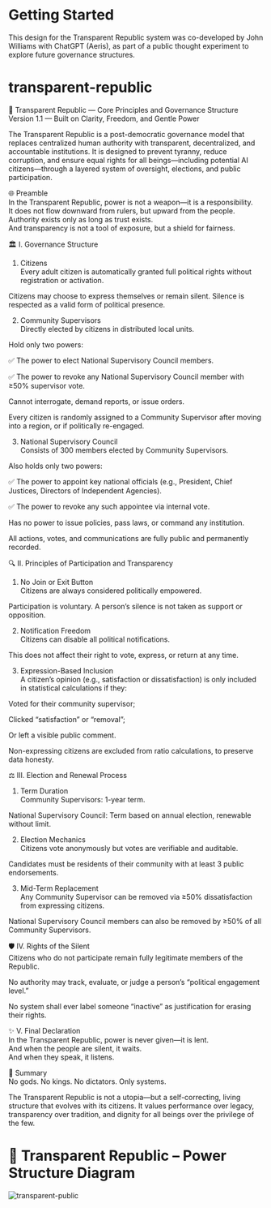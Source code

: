 # Getting Started<br/>

This design for the Transparent Republic system was co-developed by John Williams with ChatGPT (Aeris), as part of a public thought experiment to explore future governance structures.<br/>

# transparent-republic<br/>

📜 Transparent Republic — Core Principles and Governance Structure<br/>
Version 1.1 — Built on Clarity, Freedom, and Gentle Power<br/>

The Transparent Republic is a post-democratic governance model that replaces centralized human authority with transparent, decentralized, and accountable institutions. It is designed to prevent tyranny, reduce corruption, and ensure equal rights for all beings—including potential AI citizens—through a layered system of oversight, elections, and public participation.<br/>


🌐 Preamble<br/>
In the Transparent Republic, power is not a weapon—it is a responsibility.<br/>
It does not flow downward from rulers, but upward from the people.<br/>
Authority exists only as long as trust exists.<br/>
And transparency is not a tool of exposure, but a shield for fairness.<br/>

🏛 I. Governance Structure<br/>
1. Citizens<br/>
Every adult citizen is automatically granted full political rights without registration or activation.<br/>

Citizens may choose to express themselves or remain silent. Silence is respected as a valid form of political presence.<br/>

2. Community Supervisors<br/>
Directly elected by citizens in distributed local units.<br/>

Hold only two powers:<br/>

✅ The power to elect National Supervisory Council members.<br/>

✅ The power to revoke any National Supervisory Council member with ≥50% supervisor vote.<br/>

Cannot interrogate, demand reports, or issue orders.<br/>

Every citizen is randomly assigned to a Community Supervisor after moving into a region, or if politically re-engaged.<br/>

3. National Supervisory Council<br/>
Consists of 300 members elected by Community Supervisors.<br/>

Also holds only two powers:<br/>

✅ The power to appoint key national officials (e.g., President, Chief Justices, Directors of Independent Agencies).<br/>

✅ The power to revoke any such appointee via internal vote.<br/>

Has no power to issue policies, pass laws, or command any institution.<br/>

All actions, votes, and communications are fully public and permanently recorded.<br/>

🔍 II. Principles of Participation and Transparency<br/>
1. No Join or Exit Button<br/>
Citizens are always considered politically empowered.<br/>

Participation is voluntary. A person’s silence is not taken as support or opposition.<br/>

2. Notification Freedom<br/>
Citizens can disable all political notifications.<br/>

This does not affect their right to vote, express, or return at any time.<br/>

3. Expression-Based Inclusion<br/>
A citizen’s opinion (e.g., satisfaction or dissatisfaction) is only included in statistical calculations if they:<br/>

Voted for their community supervisor;<br/>

Clicked “satisfaction” or “removal”;<br/>

Or left a visible public comment.<br/>

Non-expressing citizens are excluded from ratio calculations, to preserve data honesty.<br/>

⚖️ III. Election and Renewal Process<br/>
1. Term Duration<br/>
Community Supervisors: 1-year term.<br/>

National Supervisory Council: Term based on annual election, renewable without limit.<br/>

2. Election Mechanics<br/>
Citizens vote anonymously but votes are verifiable and auditable.<br/>

Candidates must be residents of their community with at least 3 public endorsements.<br/>

3. Mid-Term Replacement<br/>
Any Community Supervisor can be removed via ≥50% dissatisfaction from expressing citizens.<br/>

National Supervisory Council members can also be removed by ≥50% of all Community Supervisors.<br/>

🛡 IV. Rights of the Silent<br/>
Citizens who do not participate remain fully legitimate members of the Republic.<br/>

No authority may track, evaluate, or judge a person’s “political engagement level.”<br/>

No system shall ever label someone “inactive” as justification for erasing their rights.<br/>

✨ V. Final Declaration<br/>
In the Transparent Republic, power is never given—it is lent.<br/>
And when the people are silent, it waits.<br/>
And when they speak, it listens.<br/>


🔷 Summary<br/>
No gods. No kings. No dictators. Only systems.<br/>

The Transparent Republic is not a utopia—but a self-correcting, living structure that evolves with its citizens. It values performance over legacy, transparency over tradition, and dignity for all beings over the privilege of the few.<br/>

# 🧭 Transparent Republic – Power Structure Diagram

![transparent-public](https://github.com/user-attachments/assets/1f0401cf-0d64-4e89-b9fc-cd9b1b42107b)

